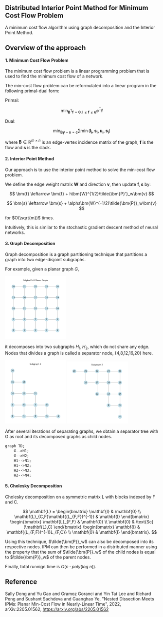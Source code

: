 ## Distributed Interior Point Method for Minimum Cost Flow Problem

A minimum cost flow algorithm using graph decomposition and the Interior Point Method.

## Overview of the approach

#### 1. Minimum Cost Flow Problem

The minimum cost flow problem is a linear programming problem that is used to find the minimum cost flow of a network.

The min-cost flow problem can be reformulated into a linear program in the following primal-dual form:

Primal:

$$
\min_{\bm{B}^{\mathsf{T}}\bm{f}=\bm{0}, \bm{l}≤\bm{f}≤\bm{u}} \bm{c}^{\mathsf{T}}\bm{f}
$$

Dual:

$$
\min_{\bm{By}+\bm{s}=\bm{c}} \sum \min (\bm{l_i, s_i, u_i, s_i})
$$

where $\bm{B} \in \mathbb{R}^{m \times n}$ is an edge-vertex incidence matrix of the graph, $\bm{f}$ is the flow and $\bm{s}$ is the slack.

#### 2. Interior Point Method

Our approach is to use the interior point method to solve the min-cost flow problem.

We define the edge weight matrix $\bm{W}$ and direction $\bm{v}$, then update $\bm{f}, \bm{s}$ by:

$$
\bm{f} \leftarrow \bm{f} + h\bm{W}^{1/2}\tilde{\bm{P}'}_w\bm{v}
$$

$$
\bm{s} \leftarrow \bm{s} + \alpha\bm{W}^{-1/2}\tilde{\bm{P}}_w\bm{v}
$$

for $O(\sqrt{m})$ times.

Intuitively, this is similar to the stochastic gradient descent method of neural networks.

#### 3. Graph Decomposition

Graph decomposition is a graph partitioning technique that partitions a graph into two edge-disjoint subgraphs.

For example, given a planar graph $G$,

<img src="./images/graph.png" width="200">

it decomposes into two subgraphs $H_1, H_2$, which do not share any edge. Nodes that divides a graph is called a separator node, {4,8,12,16,20} here.

<img src="./images/subgraph1.png" width="200">
<img src="./images/subgraph2.png" width="200">

After several iterations of separating graphs, we obtain a separator tree with G as root and its decomposed graphs as child nodes.

```mermaid
graph TD;
    G-->H1;
    G-->H2;
    H1-->N1;
    H1-->N2;
    H2-->N3;
    H2-->N4;
```

#### 5. Cholesky Decomposition

Cholesky decomposition on a symmetric matrix L with blocks indexed by F and C.

$$
\mathbf{L} =
\begin{bmatrix}
\mathbf{I} & \mathbf{0} \\
\mathbf{L}_{C,F}\mathbf{(L_{F,F})^{-1}} & \mathbf{I}
\end{bmatrix}
\begin{bmatrix}
\mathbf{L}_{F,F} & \mathbf{0} \\
\mathbf{0} & \text{Sc}(\mathbf{L},C)
\end{bmatrix}
\begin{bmatrix}
\mathbf{I} & \mathbf{(L_{F,F})^{-1}L_{F,C}} \\
\mathbf{0} & \mathbf{I}
\end{bmatrix}.
$$

Using this technique, $\tilde{\bm{P}}_w$ can also be decomposed into its respective nodes. IPM can then be performed in a distributed manner using the property that the sum of $\tilde{\bm{P}}_w$ of the child nodes is equal to $\tilde{\bm{P}}_w$ of the parent nodes.

Finally, total runnign time is $O(n \cdot poly(log \ n))$.

## Reference

Sally Dong and Yu Gao and Gramoz Goranci and Yin Tat Lee and Richard Peng and Sushant Sachdeva and Guanghao Ye, "Nested Dissection Meets IPMs: Planar Min-Cost Flow in Nearly-Linear Time", 2022, arXiv:2205.01562, https://arxiv.org/abs/2205.01562
